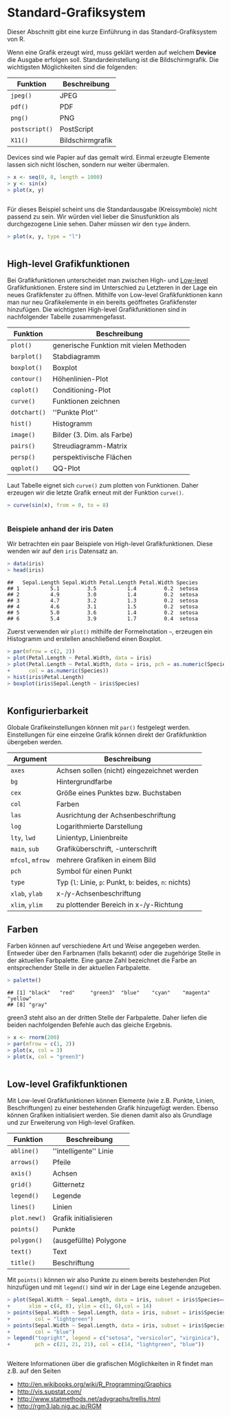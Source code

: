 # Standard-Grafiksystem



Dieser Abschnitt gibt eine kurze Einführung in das Standard-Grafiksystem von R.

Wenn eine Grafik erzeugt wird, muss geklärt werden auf welchem **Device** die Ausgabe erfolgen soll. Standardeinstellung ist die Bildschirmgrafik. Die wichtigsten Möglichkeiten sind die folgenden:


Funktion | Beschreibung
---------|-------------
`jpeg()` | JPEG
`pdf()` | PDF
`png()` | PNG
`postscript()` | PostScript
`X11()` | Bildschirmgrafik


Devices sind wie Papier auf das gemalt wird. Einmal erzeugte Elemente lassen sich nicht löschen, sondern nur weiter übermalen. 



```r
> x <- seq(0, 8, length = 1000)
> y <- sin(x)
> plot(x, y)
```

<img src="Standard-Grafiksystem_files/figure-html/fig1-1.png" title="" alt="" style="display: block; margin: auto;" />

Für dieses Beispiel scheint uns die Standardausgabe (Kreissymbole) nicht passend zu sein. Wir würden viel lieber die Sinusfunktion als durchgezogene Linie sehen. Daher müssen wir den `type` ändern.



```r
> plot(x, y, type = "l")
```

<img src="Standard-Grafiksystem_files/figure-html/fig2-1.png" title="" alt="" style="display: block; margin: auto;" />


## High-level Grafikfunktionen

Bei Grafikfunktionen unterscheidet man zwischen High- und [Low-level](Standard-Grafiksystem.html/#low-level-grafikfunktionen) Grafikfunktionen. Erstere sind im Unterschied zu Letzteren in der Lage ein neues Grafikfenster zu öffnen. Mithilfe von Low-level Grafikfunktionen kann man nur neu Grafikelemente in ein bereits geöffnetes Grafikfenster hinzufügen. Die wichtigsten High-level Grafikfunktionen sind in nachfolgender Tabelle zusammengefasst.

Funktion | Beschreibung
---------|--------------
`plot()` | generische Funktion mit vielen Methoden
`barplot()` | Stabdiagramm
`boxplot()` | Boxplot
`contour()` | Höhenlinien-Plot
`coplot()` | Conditioning-Plot
`curve()` | Funktionen zeichnen
`dotchart()` | ''Punkte Plot''
`hist()` | Histogramm
`image()` | Bilder (3. Dim. als Farbe)
`pairs()` | Streudiagramm-Matrix
`persp()` | perspektivische Flächen
`qqplot()` | QQ-Plot



Laut Tabelle eignet sich `curve()` zum plotten von Funktionen. Daher erzeugen wir die letzte Grafik erneut mit der Funktion `curve()`.


```r
> curve(sin(x), from = 0, to = 8)
```

<img src="Standard-Grafiksystem_files/figure-html/fig2a-1.png" title="" alt="" style="display: block; margin: auto;" />


### Beispiele anhand der iris Daten

Wir betrachten ein paar Beispiele von High-level Grafikfunktionen. Diese wenden wir auf den `iris` Datensatz an.

```r
> data(iris)
> head(iris)
```

```
##   Sepal.Length Sepal.Width Petal.Length Petal.Width Species
## 1          5.1         3.5          1.4         0.2  setosa
## 2          4.9         3.0          1.4         0.2  setosa
## 3          4.7         3.2          1.3         0.2  setosa
## 4          4.6         3.1          1.5         0.2  setosa
## 5          5.0         3.6          1.4         0.2  setosa
## 6          5.4         3.9          1.7         0.4  setosa
```

Zuerst verwenden wir `plot()` mithilfe der Formelnotation `~`, erzeugen ein Histogramm und erstellen anschließend einen Boxplot.


```r
> par(mfrow = c(2, 2))
> plot(Petal.Length ~ Petal.Width, data = iris)
> plot(Petal.Length ~ Petal.Width, data = iris, pch = as.numeric(Species), 
+      col = as.numeric(Species))
> hist(iris$Petal.Length)
> boxplot(iris$Sepal.Length ~ iris$Species)
```

<img src="Standard-Grafiksystem_files/figure-html/fig3-1.png" title="" alt="" style="display: block; margin: auto;" />










## Konfigurierbarkeit

Globale Grafikeinstellungen können mit `par()` festgelegt werden. Einstellungen für eine einzelne Grafik können direkt der Grafikfunktion übergeben werden.


Argument | Beschreibung
---------|---------------
`axes` | Achsen sollen (nicht) eingezeichnet werden
`bg` | Hintergrundfarbe
`cex` | Größe eines Punktes bzw. Buchstaben
`col` | Farben
`las` | Ausrichtung der Achsenbeschriftung
`log` | Logarithmierte Darstellung
`lty`, `lwd` | Linientyp, Linienbreite
`main`, `sub` | Grafiküberschrift, -unterschrift
`mfcol`, `mfrow` | mehrere Grafiken in einem Bild
`pch` | Symbol für einen Punkt
`type` | Typ (`l`: Linie, `p`: Punkt, `b`: beides, `n`: nichts)
`xlab`, `ylab` | x-/y-Achsenbeschriftung
`xlim`, `ylim` | zu plottender Bereich in x-/y-Richtung

## Farben

Farben können auf verschiedene Art und Weise angegeben werden. Entweder über den Farbnamen (falls bekannt) oder die zugehörige Stelle in der aktuellen Farbpalette. Eine ganze Zahl bezeichnet die Farbe an entsprechender Stelle in der aktuellen
Farbpalette.


```r
> palette()
```

```
## [1] "black"   "red"     "green3"  "blue"    "cyan"    "magenta" "yellow" 
## [8] "gray"
```

green3 steht also an der dritten Stelle der Farbpalette. Daher liefen die beiden nachfolgenden Befehle auch das gleiche Ergebnis.


```r
> x <- rnorm(200)
> par(mfrow = c(1, 2))
> plot(x, col = 3)
> plot(x, col = "green3")
```

<img src="Standard-Grafiksystem_files/figure-html/fig4-1.png" title="" alt="" style="display: block; margin: auto;" />



## Low-level Grafikfunktionen

Mit Low-level Grafikfunktionen können Elemente (wie z.B. Punkte, Linien, Beschriftungen) zu einer bestehenden Grafik hinzugefügt werden. Ebenso können Grafiken initialisiert werden. Sie dienen damit also als Grundlage und zur Erweiterung von High-level Grafiken.


Funktion | Beschreibung
---------|--------------
`abline()` | ''intelligente'' Linie
`arrows()` | Pfeile
`axis()` | Achsen
`grid()` | Gitternetz
`legend()` | Legende
`lines()` | Linien
`plot.new()` | Grafik initialisieren
`points()` | Punkte
`polygon()` | (ausgefüllte) Polygone
`text()` | Text
`title()` | Beschriftung


Mit `points()` können wir also Punkte zu einem bereits bestehenden Plot hinzufügen und mit `legend()` sind
wir in der Lage eine Legende anzugeben.


```r
> plot(Sepal.Width ~ Sepal.Length, data = iris, subset = iris$Species=="setosa", 
+      xlim = c(4, 8), ylim = c(1, 6),col = 14)
> points(Sepal.Width ~ Sepal.Length, data = iris, subset = iris$Species == "versicolor",
+        col = "lightgreen")
> points(Sepal.Width ~ Sepal.Length, data = iris, subset = iris$Species == "virginica", 
+        col = "blue")
> legend("topright", legend = c("setosa", "versicolor", "virginica"),
+        pch = c(21, 21, 21), col = c(14, "lightgreen", "blue"))
```

<img src="Standard-Grafiksystem_files/figure-html/fig5-1.png" title="" alt="" style="display: block; margin: auto;" />




Weitere Informationen über die grafischen Möglichkeiten in R findet man z.B. auf den Seiten

- http://en.wikibooks.org/wiki/R_Programming/Graphics
- http://vis.supstat.com/
- http://www.statmethods.net/advgraphs/trellis.html
- http://rgm3.lab.nig.ac.jp/RGM
